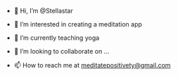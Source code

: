 - 👋 Hi, I’m @Stellastar

- 👀 I’m interested in creating a meditation app
- 🌱 I’m currently teaching yoga
- 💞️ I’m looking to collaborate on ...
- 📫 How to reach me at meditatepositivety@gmail.com


<!---
Stellastar11/Stellastar11 is a ✨ special ✨ repository because its `README.md` (this file) appears on your GitHub profile.
You can click the Preview link to take a look at your changes.
--->
